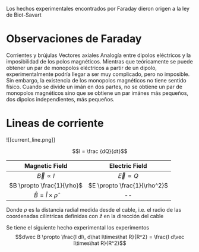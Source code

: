 Los hechos experimentales encontrados por Faraday dieron origen a la ley de Biot-Savart
# Observaciones de Faraday
Corrientes y brújulas
Vectores axiales
Analogía entre dipolos eléctricos y la imposibilidad de los polos magnéticos. Mientras que teóricamente se puede obtener un par de monopolos eléctricos a partir de un dipolo, experimentalmente podría llegar a ser muy complicado, pero no imposible. Sin embargo, la existencia de los monopolos magnéticos no tiene sentido físico. Cuando se divide un imán en dos partes, no se obtiene un par de monopolos magnéticos sino que se obtiene un par imánes más pequeños, dos dipolos independientes, más pequeños. 

# Lineas de corriente
![[current_line.png]]

$$I = \frac {dQ}{dt}$$

|Magnetic Field|Electric Field|
|:--:|:--:|
|$\vec B \propto I$|$\vec E \propto Q$|
|$B \propto \frac{1}{\rho}$|$E \propto \frac{1}{\rho^2}$|
|$\hat B = \hat l \times \hat \rho$|--|
Donde $\rho$ es la distancia radial medida desde el cable, i.e. el radio de las coordenadas cilíntricas definidas con $\hat z$ en la dirección del cable

Se tiene el siguiente hecho experimental los experimentos $$d\vec B \propto \frac{I dl\, d\hat l\times\hat R}{R^2} = \frac{I d\vec l\times\hat R}{R^2}$$